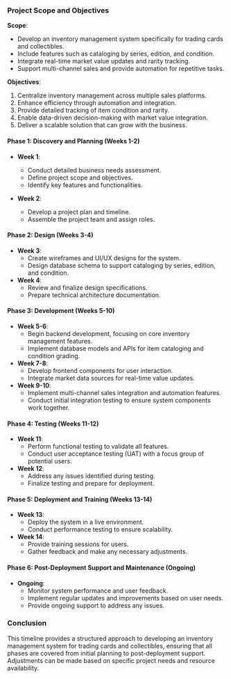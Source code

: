 ### Project Scope and Objectives

**Scope**:
- Develop an inventory management system specifically for trading cards and collectibles.
- Include features such as cataloging by series, edition, and condition.
- Integrate real-time market value updates and rarity tracking.
- Support multi-channel sales and provide automation for repetitive tasks.

**Objectives**:
1. Centralize inventory management across multiple sales platforms.
2. Enhance efficiency through automation and integration.
3. Provide detailed tracking of item condition and rarity.
4. Enable data-driven decision-making with market value integration.
5. Deliver a scalable solution that can grow with the business.

#### Phase 1: Discovery and Planning (Weeks 1-2)
- **Week 1**:
  - Conduct detailed business needs assessment.
  - Define project scope and objectives.
  - Identify key features and functionalities.

- **Week 2**:
  - Develop a project plan and timeline.
  - Assemble the project team and assign roles.

#### Phase 2: Design (Weeks 3-4)
- **Week 3**:
  - Create wireframes and UI/UX designs for the system.
  - Design database schema to support cataloging by series, edition, and condition.
- **Week 4**:
  - Review and finalize design specifications.
  - Prepare technical architecture documentation.

#### Phase 3: Development (Weeks 5-10)
- **Week 5-6**:
  - Begin backend development, focusing on core inventory management features.
  - Implement database models and APIs for item cataloging and condition grading.
- **Week 7-8**:
  - Develop frontend components for user interaction.
  - Integrate market data sources for real-time value updates.
- **Week 9-10**:
  - Implement multi-channel sales integration and automation features.
  - Conduct initial integration testing to ensure system components work together.

#### Phase 4: Testing (Weeks 11-12)
- **Week 11**:
  - Perform functional testing to validate all features.
  - Conduct user acceptance testing (UAT) with a focus group of potential users.
- **Week 12**:
  - Address any issues identified during testing.
  - Finalize testing and prepare for deployment.

#### Phase 5: Deployment and Training (Weeks 13-14)
- **Week 13**:
  - Deploy the system in a live environment.
  - Conduct performance testing to ensure scalability.
- **Week 14**:
  - Provide training sessions for users.
  - Gather feedback and make any necessary adjustments.

#### Phase 6: Post-Deployment Support and Maintenance (Ongoing)
- **Ongoing**:
  - Monitor system performance and user feedback.
  - Implement regular updates and improvements based on user needs.
  - Provide ongoing support to address any issues.

### Conclusion

This timeline provides a structured approach to developing an inventory management system for trading cards and collectibles, ensuring that all phases are covered from initial planning to post-deployment support. Adjustments can be made based on specific project needs and resource availability.